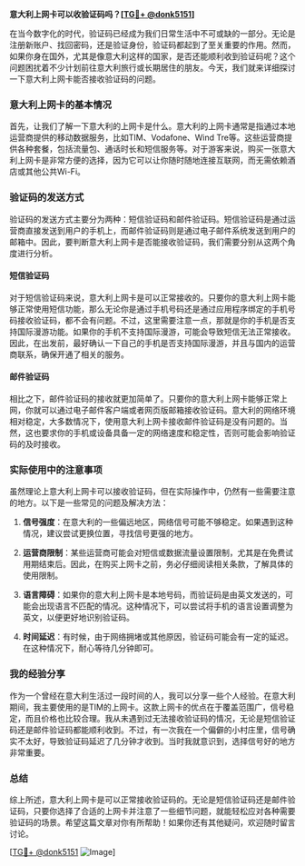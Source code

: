 **意大利上网卡可以收验证码吗？[[TG💪+ @donk5151](https://t.me/s/donk5151)]**

在当今数字化的时代，验证码已经成为我们日常生活中不可或缺的一部分。无论是注册新账户、找回密码，还是验证身份，验证码都起到了至关重要的作用。然而，如果你身在国外，尤其是像意大利这样的国家，是否还能顺利收到验证码呢？这个问题困扰着不少计划前往意大利旅行或长期居住的朋友。今天，我们就来详细探讨一下意大利上网卡能否接收验证码的问题。

### 意大利上网卡的基本情况

首先，让我们了解一下意大利的上网卡是什么。意大利的上网卡通常是指通过本地运营商提供的移动数据服务，比如TIM、Vodafone、Wind Tre等。这些运营商提供各种套餐，包括流量包、通话时长和短信服务等。对于游客来说，购买一张意大利上网卡是非常方便的选择，因为它可以让你随时随地连接互联网，而无需依赖酒店或其他公共Wi-Fi。

### 验证码的发送方式

验证码的发送方式主要分为两种：短信验证码和邮件验证码。短信验证码是通过运营商直接发送到用户的手机上，而邮件验证码则是通过电子邮件系统发送到用户的邮箱中。因此，要判断意大利上网卡是否能接收验证码，我们需要分别从这两个角度进行分析。

#### 短信验证码

对于短信验证码来说，意大利上网卡是可以正常接收的。只要你的意大利上网卡能够正常使用短信功能，那么无论你是通过手机号码还是通过应用程序绑定的手机号码接收验证码，都不会有问题。不过，这里需要注意一点，那就是你的手机是否支持国际漫游功能。如果你的手机不支持国际漫游，可能会导致短信无法正常接收。因此，在出发前，最好确认一下自己的手机是否支持国际漫游，并且与国内的运营商联系，确保开通了相关的服务。

#### 邮件验证码

相比之下，邮件验证码的接收就更加简单了。只要你的意大利上网卡能够正常上网，你就可以通过电子邮件客户端或者网页版邮箱接收验证码。意大利的网络环境相对稳定，大多数情况下，使用意大利上网卡接收邮件验证码是没有问题的。当然，这也要求你的手机或设备具备一定的网络速度和稳定性，否则可能会影响验证码的及时接收。

### 实际使用中的注意事项

虽然理论上意大利上网卡可以接收验证码，但在实际操作中，仍然有一些需要注意的地方。以下是一些常见的问题及解决方法：

1. **信号强度**：在意大利的一些偏远地区，网络信号可能不够稳定。如果遇到这种情况，建议尝试更换位置，寻找信号更强的地方。
   
2. **运营商限制**：某些运营商可能会对短信或数据流量设置限制，尤其是在免费试用期结束后。因此，在购买上网卡之前，务必仔细阅读相关条款，了解具体的使用限制。

3. **语言障碍**：如果你的意大利上网卡是本地号码，而验证码是由英文发送的，可能会出现语言不匹配的情况。这种情况下，可以尝试将手机的语言设置调整为英文，以便更好地识别验证码。

4. **时间延迟**：有时候，由于网络拥堵或其他原因，验证码可能会有一定的延迟。在这种情况下，耐心等待几分钟即可。

### 我的经验分享

作为一个曾经在意大利生活过一段时间的人，我可以分享一些个人经验。在意大利期间，我主要使用的是TIM的上网卡。这款上网卡的优点在于覆盖范围广，信号稳定，而且价格也比较合理。我从未遇到过无法接收验证码的情况，无论是短信验证码还是邮件验证码都能顺利收到。不过，有一次我在一个偏僻的小村庄里，信号确实不太好，导致验证码延迟了几分钟才收到。当时我就意识到，选择信号好的地方非常重要。

### 总结

综上所述，意大利上网卡是可以正常接收验证码的。无论是短信验证码还是邮件验证码，只要你选择了合适的上网卡并注意了一些细节问题，就能轻松应对各种需要验证码的场景。希望这篇文章对你有所帮助！如果你还有其他疑问，欢迎随时留言讨论。

[[TG💪+ @donk5151](https://t.me/s/donk5151) ![Image](https://i.postimg.cc/rwNCRYN7/Snipaste-2025-04-30-17-27-05.png)]